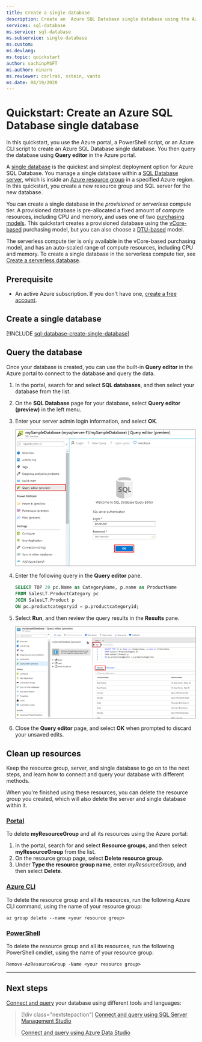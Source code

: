 ```yaml
---
title: Create a single database
description: Create an  Azure SQL Database single database using the Azure portal, PowerShell, or Azure CLI. Query the database with Query Editor in the Azure portal.
services: sql-database
ms.service: sql-database
ms.subservice: single-database
ms.custom:
ms.devlang:
ms.topic: quickstart
author: sachinpMSFT
ms.author: ninarn
ms.reviewer: carlrab, sstein, vanto
ms.date: 04/19/2020
---
```

# Quickstart: Create an Azure SQL Database single database

In this quickstart, you use the Azure portal, a PowerShell script, or an Azure CLI script to create an Azure SQL Database single database. You then query the database using **Query editor** in the Azure portal. 

A [single database](sql-database-single-database.md) is the quickest and simplest deployment option for Azure SQL Database. You manage a single database within a [SQL Database server](sql-database-servers.md), which is inside an [Azure resource group](../azure-resource-manager/management/overview.md) in a specified Azure region. In this quickstart, you create a new resource group and SQL server for the new database.

You can create a single database in the *provisioned* or *serverless* compute tier. A provisioned database is pre-allocated a fixed amount of compute resources, including CPU and memory, and uses one of two [purchasing models](sql-database-purchase-models.md). This quickstart creates a provisioned database using the [vCore-based](sql-database-service-tiers-vcore.md) purchasing model, but you can also choose a [DTU-based](sql-database-service-tiers-DTU.md) model. 

The serverless compute tier is only available in the vCore-based purchasing model, and has an auto-scaled range of compute resources, including CPU and memory. To create a single database in the serverless compute tier, see [Create a serverless database](sql-database-serverless.md#create-new-database-in-serverless-compute-tier).

## Prerequisite

- An active Azure subscription. If you don't have one, [create a free account](https://azure.microsoft.com/free/). 

## Create a single database

[!INCLUDE [sql-database-create-single-database](includes/sql-database-create-single-database.md)]

## Query the database

Once your database is created, you can use the built-in **Query editor** in the Azure portal to connect to the database and query the data.

1. In the portal, search for and select **SQL databases**, and then select your database from the list.
1. On the **SQL Database** page for your database, select **Query editor (preview)** in the left menu.
1. Enter your server admin login information, and select **OK**.
   
   ![Sign in to Query editor](./media/sql-database-single-database-get-started/query-editor-login.png)

1. Enter the following query in the **Query editor** pane.

   ```sql
   SELECT TOP 20 pc.Name as CategoryName, p.name as ProductName
   FROM SalesLT.ProductCategory pc
   JOIN SalesLT.Product p
   ON pc.productcategoryid = p.productcategoryid;
   ```

1. Select **Run**, and then review the query results in the **Results** pane.

   ![Query editor results](./media/sql-database-single-database-get-started/query-editor-results.png)

1. Close the **Query editor** page, and select **OK** when prompted to discard your unsaved edits.

## Clean up resources

Keep the resource group, server, and single database to go on to the next steps, and learn how to connect and query your database with different methods.

When you're finished using these resources, you can delete the resource group you created, which will also delete the server and single database within it.

### [Portal](#tab/azure-portal)

To delete **myResourceGroup** and all its resources using the Azure portal:

1. In the portal, search for and select **Resource groups**, and then select **myResourceGroup** from the list.
1. On the resource group page, select **Delete resource group**.
1. Under **Type the resource group name**, enter *myResourceGroup*, and then select **Delete**.

### [Azure CLI](#tab/azure-cli)

To delete the resource group and all its resources, run the following Azure CLI command, using the name of your resource group:

```azurecli-interactive
az group delete --name <your resource group>
```

### [PowerShell](#tab/azure-powershell)

To delete the resource group and all its resources, run the following PowerShell cmdlet, using the name of your resource group:

```azurepowershell-interactive
Remove-AzResourceGroup -Name <your resource group>
```

---

## Next steps

[Connect and query](sql-database-connect-query.md) your database using different tools and languages:
> [!div class="nextstepaction"]
> [Connect and query using SQL Server Management Studio](sql-database-connect-query-ssms.md)
> 
> [Connect and query using Azure Data Studio](/sql/azure-data-studio/quickstart-sql-database?toc=/azure/sql-database/toc.json)
